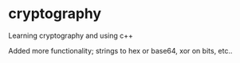 # cryptography
Learning cryptography and using c++

Added more functionality; strings to hex or base64, xor on bits, etc..
